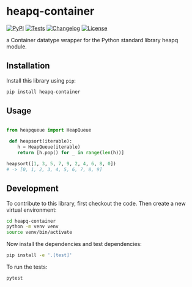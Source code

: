 # heapq-container

[![PyPI](https://img.shields.io/pypi/v/heapq-container.svg)](https://pypi.org/project/heapq-container/)
[![Tests](https://github.com/lonnen/heapq-container/actions/workflows/test.yml/badge.svg)](https://github.com/lonnen/heapq-container/actions/workflows/test.yml)
[![Changelog](https://img.shields.io/github/v/release/lonnen/heapq-container?include_prereleases&label=changelog)](https://github.com/lonnen/heapq-container/releases)
[![License](https://img.shields.io/badge/license-Apache%202.0-blue.svg)](https://github.com/lonnen/heapq-container/blob/main/LICENSE)

a Container datatype wrapper for the Python standard library heapq module.

## Installation

Install this library using `pip`:
```bash
pip install heapq-container
```
## Usage

```python

from heapqueue import HeapQueue

 def heapsort(iterable):
    h = HeapQueue(iterable)
    return [h.pop() for _ in range(len(h))]

heapsort([1, 3, 5, 7, 9, 2, 4, 6, 8, 0])
# -> [0, 1, 2, 3, 4, 5, 6, 7, 8, 9]
```

## Development

To contribute to this library, first checkout the code. Then create a new virtual environment:
```bash
cd heapq-container
python -m venv venv
source venv/bin/activate
```
Now install the dependencies and test dependencies:
```bash
pip install -e '.[test]'
```
To run the tests:
```bash
pytest
```
